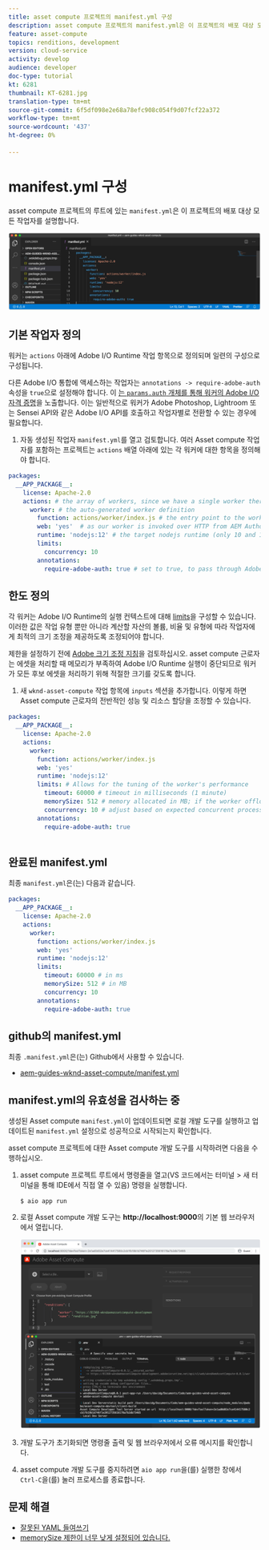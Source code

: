 ```yaml
---
title: asset compute 프로젝트의 manifest.yml 구성
description: asset compute 프로젝트의 manifest.yml은 이 프로젝트의 배포 대상 모든 작업자에 대해 설명합니다.
feature: asset-compute
topics: renditions, development
version: cloud-service
activity: develop
audience: developer
doc-type: tutorial
kt: 6281
thumbnail: KT-6281.jpg
translation-type: tm+mt
source-git-commit: 6f5df098e2e68a78efc908c054f9d07fcf22a372
workflow-type: tm+mt
source-wordcount: '437'
ht-degree: 0%

---
```



# manifest.yml 구성

asset compute 프로젝트의 루트에 있는 `manifest.yml`은 이 프로젝트의 배포 대상 모든 작업자를 설명합니다.

![manifest.yml](./assets/manifest/manifest.png)

## 기본 작업자 정의

워커는 `actions` 아래에 Adobe I/O Runtime 작업 항목으로 정의되며 일련의 구성으로 구성됩니다.

다른 Adobe I/O 통합에 액세스하는 작업자는 `annotations -> require-adobe-auth` 속성을 `true`으로 설정해야 합니다. 이 [는 `params.auth` 개체를 통해 워커의 Adobe I/O 자격 증명](https://docs.adobe.com/content/help/en/asset-compute/using/extend/develop-custom-application.html#access-adobe-apis)을 노출합니다. 이는 일반적으로 워커가 Adobe Photoshop, Lightroom 또는 Sensei API와 같은 Adobe I/O API를 호출하고 작업자별로 전환할 수 있는 경우에 필요합니다.

1. 자동 생성된 작업자 `manifest.yml`를 열고 검토합니다. 여러 Asset compute 작업자를 포함하는 프로젝트는 `actions` 배열 아래에 있는 각 워커에 대한 항목을 정의해야 합니다.

```yml
packages:
  __APP_PACKAGE__:
    license: Apache-2.0
    actions: # the array of workers, since we have a single worker there is only one entry beneath actions
      worker: # the auto-generated worker definition
        function: actions/worker/index.js # the entry point to the worker 
        web: 'yes'  # as our worker is invoked over HTTP from AEM Author service
        runtime: 'nodejs:12' # the target nodejs runtime (only 10 and 12 are supported)
        limits:
          concurrency: 10
        annotations:
          require-adobe-auth: true # set to true, to pass through Adobe I/O access token/client id via params.auth in the worker, typically required when the worker calls out to Adobe I/O APIs such as the Adobe Photoshop, Lightroom or Sensei APIs.
```

## 한도 정의

각 워커는 Adobe I/O Runtime의 실행 컨텍스트에 대해 [limits](https://www.adobe.io/apis/experienceplatform/runtime/docs.html#!adobedocs/adobeio-runtime/master/guides/system_settings.md)을 구성할 수 있습니다. 이러한 값은 작업 유형 뿐만 아니라 계산할 자산의 볼륨, 비율 및 유형에 따라 작업자에게 최적의 크기 조정을 제공하도록 조정되어야 합니다.

제한을 설정하기 전에 [Adobe 크기 조정 지침](https://docs.adobe.com/content/help/en/asset-compute/using/extend/develop-custom-application.html#sizing-workers)을 검토하십시오. asset compute 근로자는 에셋을 처리할 때 메모리가 부족하여 Adobe I/O Runtime 실행이 중단되므로 워커가 모든 후보 에셋을 처리하기 위해 적절한 크기를 갖도록 합니다.

1. 새 `wknd-asset-compute` 작업 항목에 `inputs` 섹션을 추가합니다. 이렇게 하면 Asset compute 근로자의 전반적인 성능 및 리소스 할당을 조정할 수 있습니다.

```yml
packages:
  __APP_PACKAGE__:
    license: Apache-2.0
    actions: 
      worker:
        function: actions/worker/index.js 
        web: 'yes' 
        runtime: 'nodejs:12'
        limits: # Allows for the tuning of the worker's performance
          timeout: 60000 # timeout in milliseconds (1 minute)
          memorySize: 512 # memory allocated in MB; if the worker offloads heavy computational work to other Web services this number can be reduced
          concurrency: 10 # adjust based on expected concurrent processing and timeout 
        annotations:
          require-adobe-auth: true
           
```

## 완료된 manifest.yml

최종 `manifest.yml`은(는) 다음과 같습니다.

```yml
packages:
  __APP_PACKAGE__:
    license: Apache-2.0
    actions: 
      worker:
        function: actions/worker/index.js 
        web: 'yes' 
        runtime: 'nodejs:12'
        limits:
          timeout: 60000 # in ms
          memorySize: 512 # in MB
          concurrency: 10 
        annotations:
          require-adobe-auth: true
```

## github의 manifest.yml

최종 `.manifest.yml`은(는) Github에서 사용할 수 있습니다.

+ [aem-guides-wknd-asset-compute/manifest.yml](https://github.com/adobe/aem-guides-wknd-asset-compute/blob/master/manifest.yml)


## manifest.yml의 유효성을 검사하는 중

생성된 Asset compute `manifest.yml`이 업데이트되면 로컬 개발 도구를 실행하고 업데이트된 `manifest.yml` 설정으로 성공적으로 시작되는지 확인합니다.

asset compute 프로젝트에 대한 Asset compute 개발 도구를 시작하려면 다음을 수행하십시오.

1. asset compute 프로젝트 루트에서 명령줄을 열고(VS 코드에서는 터미널 > 새 터미널을 통해 IDE에서 직접 열 수 있음) 명령을 실행합니다.

   ```
   $ aio app run
   ```

1. 로컬 Asset compute 개발 도구는 __http://localhost:9000__&#x200B;의 기본 웹 브라우저에서 열립니다.

   ![aio 앱 실행](assets/environment-variables/aio-app-run.png)

1. 개발 도구가 초기화되면 명령줄 출력 및 웹 브라우저에서 오류 메시지를 확인합니다.
1. asset compute 개발 도구를 중지하려면 `aio app run`을(를) 실행한 창에서 `Ctrl-C`을(를) 눌러 프로세스를 종료합니다.

## 문제 해결

+ [잘못된 YAML 들여쓰기](../troubleshooting.md#incorrect-yaml-indentation)
+ [memorySize 제한이 너무 낮게 설정되어 있습니다.](../troubleshooting.md#memorysize-limit-is-set-too-low)
